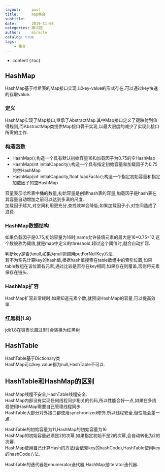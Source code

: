 ```yaml
---
layout:     post
title:      map集合
subtitle:   
date:       2019-11-08
categories: 面试题
author:     miracle
catalog: true
tags:
    - 集合
---
```


* content
{:toc}


## HashMap

HashMap基于哈希表的Map接口实现,以key-value的形式存在.可以通过key快速的存取value.

### 定义

HashMap实现了Map接口,继承了AbstractMap.其中Map接口定义了键映射到值得规则,而AbstractMap类提供Map接口骨干实现,以最大限度的减少了实现此接口所需的工作.

### 构造函数

* HashMap();构造一个具有默认初始容量16和加载因子为0.75的空HashMap
* HashMap(int initialCapacity);构造一个具有指定初始容量和加载因子为0.75的空HashMap
* HashMap(int initialCapacity,float loadFactor);构造一个指定初始容量和指定加载因子的空HashMap

容量表示哈希表中桶的数量,初始容量是创建hash表的容量,加载因子是hash表在其容量自动增加之前可以达到多满的尺度.  
加载因子越大,对空间利用更充分,查找效率会降低;如果加载因子小,对空间造成了浪费.  

### HashMap数据结构

如果负载因子是0.75,初始容量为16时,name允许装填元素的最大是16*0.75=12,这个数被称为阈值,就是map中定义的threshold,超过这个阈值时,就会自动扩容.

判断key是否为null,如果为null则调用putForNullKey方法.  
若不为空先计算key的hash值,根据hash值搜索在table数组中的索引位置,如果table数组在该位置有元素,通过比较是否存在key相同,如果存在则覆盖,否则将元素保存在链头.

### HashMap扩容

HashMap扩容非常耗时,如果知道元素个数,就预设HashMap的容量,可以提高效率.

### 红黑树(1.8)

jdk1.8在链表长超过8时会转换为红黑树

## HashTable

HashTable基于Dictionary类  
HashMap可以key value都为null,HashTable不可以.

## HashTable和HashMap的区别

HashMap线程不安全,HashTable线程安全.  
HashMap内部没有实现任何线程同步相关的代码,所以性能会好一点,如果在多线程使用HashMap需要自己管理线程同步.  
HashTable大部分对外接口都使用synchronized修饰,所以线程安全,但性能会差一点.  

HashTable的初始容量为11,HashMap的初始容量为16  
HashMap的初始容量必须是2的次幂,如果指定初始不是2的次幂,会自动转化为2的次幂.  
HashMap使用自己计算Hash的方法(会依赖key的hashCode),HashTable使用key的hashCode方法.

HashTable的迭代器是enumerator迭代器,HashMap是Iterator迭代器.